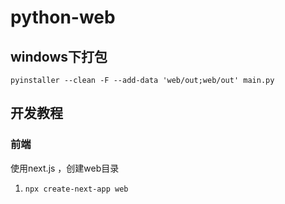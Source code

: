 # python-web

## windows下打包

```
pyinstaller --clean -F --add-data 'web/out;web/out' main.py
```


## 开发教程

### 前端

使用next.js ，创建web目录

1. `npx create-next-app web`




